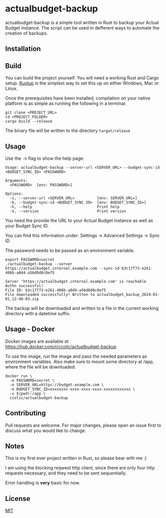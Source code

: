 # actualbudget-backup

actualbudget-backup is a simple tool written in Rust to backup your Actual Budget instance.
The script can be used in defferent ways to automate the creation of backups.

## Installation

## Build

You can build the project yourself. 
You will need a working Rust and Cargo setup.
[Rustup](https://www.rust-lang.org/tools/install) is the simplest way to set this up on either Windows, Mac or Linux.

Once the prerequisites have been installed, compilation on your native platform is as simple as running the following in a terminal:

```
git clone <PROJECT_URL>
cd <PROJECT_FOLDER>
cargo build --release
```

The binary file will be written to the directory `target/release`


## Usage

Use the `-h` flag to show the help page:
```
Usage: actualbudget-backup --server-url <SERVER_URL> --budget-sync-id <BUDGET_SYNC_ID> <PASSWORD>

Arguments:
  <PASSWORD>  [env: PASSWORD=]

Options:
  -s, --server-url <SERVER_URL>          [env: SERVER_URL=]
  -b, --budget-sync-id <BUDGET_SYNC_ID>  [env: BUDGET_SYNC_ID=]
  -h, --help                             Print help
  -V, --version                          Print version
```


You need the provide the URL to your Actual Budget instance as well as your Budget Sync ID.

You can find this information under: Settings -> Advanced Settings -> Sync ID

The password needs to be passed as an environment variable.

```
export PASSWORD=secret
./actualbudget-backup --server https://actualbudget.internal.example.com --sync-id b3c17f73-e261-406b-a0d4-a56d0d8c0ef5

Server 'https://actualbudget.internal.example.com' is reachable
Authn successful!
File ID: b3c17f73-e261-406b-a0d4-a56d0d8c0ef5
File downloaded successfully! Written to actualbudget_backup_2024-01-01_12-48-03.zip
```

The backup will be downloaded and written to a file in the current working directory with a datetime suffix.

## Usage - Docker

Docker images are available at https://hub.docker.com/r/ccolic/actualbudget-backup

To use the image, run the image and pass the needed parameters as environment variables. Also make sure to mount some directory at /app, where the file will be downloaded.

```
docker run \ 
  -e PASSWORD=secret \ 
  -e SERVER_URL=https://budget.example.com \ 
  -e BUDGET_SYNC_ID=xxxxxxxx-xxxx-xxxx-xxxx-xxxxxxxxxxxx \ 
  -v $(pwd):/app \ 
  ccolic/actualbudget-backup
```

## Contributing

Pull requests are welcome. For major changes, please open an issue first
to discuss what you would like to change.

## Notes

This is my first ever project written in Rust, so please bear with me :)

I am using the blocking reqwest http client, since there are only four http requests necessary, and they need to be sent sequentially.

Error handling is **very** basic for now.

## License

[MIT](https://choosealicense.com/licenses/mit/)
